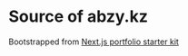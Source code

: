 # Source of abzy.kz

Bootstrapped from [Next.js portfolio starter kit](https://vercel.com/templates/next.js/portfolio-starter-kit)
